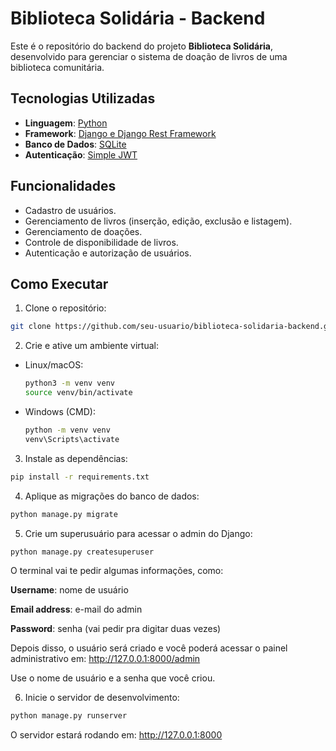 # Biblioteca Solidária - Backend

Este é o repositório do backend do projeto **Biblioteca Solidária**, desenvolvido para gerenciar o sistema de doação de livros de uma biblioteca comunitária.

## Tecnologias Utilizadas

- **Linguagem**: [Python](https://www.python.org/)
- **Framework**: [Django e Django Rest Framework](https://www.django-rest-framework.org/)
- **Banco de Dados**: [SQLite](https://sqlite.org/)
- **Autenticação**: [Simple JWT](https://django-rest-framework-simplejwt.readthedocs.io/en/latest/)

## Funcionalidades

- Cadastro de usuários.
- Gerenciamento de livros (inserção, edição, exclusão e listagem).
- Gerenciamento de doações.
- Controle de disponibilidade de livros.
- Autenticação e autorização de usuários.

## Como Executar

1. Clone o repositório:

```bash
git clone https://github.com/seu-usuario/biblioteca-solidaria-backend.git
```

2. Crie e ative um ambiente virtual:

- Linux/macOS:

  ```bash
  python3 -m venv venv
  source venv/bin/activate
  ```

- Windows (CMD):

  ```bash
  python -m venv venv
  venv\Scripts\activate
  ```

3. Instale as dependências:

```bash
pip install -r requirements.txt
```

4. Aplique as migrações do banco de dados:

```bash
python manage.py migrate
```

5. Crie um superusuário para acessar o admin do Django:

```bash
python manage.py createsuperuser
```

O terminal vai te pedir algumas informações, como:

**Username**: nome de usuário

**Email address**: e-mail do admin

**Password**: senha (vai pedir pra digitar duas vezes)

Depois disso, o usuário será criado e você poderá acessar o painel administrativo em: http://127.0.0.1:8000/admin

Use o nome de usuário e a senha que você criou.

6. Inicie o servidor de desenvolvimento:

```bash
python manage.py runserver
```

O servidor estará rodando em: http://127.0.0.1:8000

